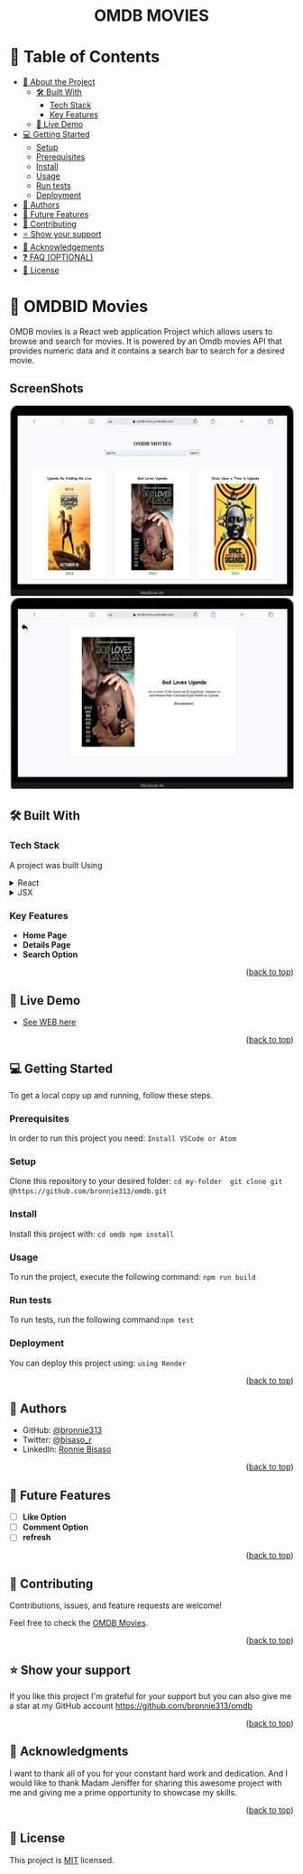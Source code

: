 <a name="readme-top"></a>

<!--
HOW TO USE:
This is an example of how you may give instructions on setting up your project locally.

Modify this file to match your project and remove sections that don't apply.

REQUIRED SECTIONS:
- Table of Contents
- About the Project
  - Built With
  - Live Demo
- Getting Started
- Authors
- Future Features
- Contributing
- Show your support
- Acknowledgements
- License

OPTIONAL SECTIONS:
- FAQ

After you're finished please remove all the comments and instructions!
-->

<div align="center">
  <!-- You are encouraged to replace this logo with your own! Otherwise you can also remove it. -->

# OMDB MOVIES

</div>

<!-- TABLE OF CONTENTS -->

# 📗 Table of Contents

- [📖 About the Project](#about-project)
  - [🛠 Built With](#built-with)
    - [Tech Stack](#tech-stack)
    - [Key Features](#key-features)
  - [🚀 Live Demo](#live-demo)
- [💻 Getting Started](#getting-started)
  - [Setup](#setup)
  - [Prerequisites](#prerequisites)
  - [Install](#install)
  - [Usage](#usage)
  - [Run tests](#run-tests)
  - [Deployment](#triangular_flag_on_post-deployment)
- [👥 Authors](#authors)
- [🔭 Future Features](#future-features)
- [🤝 Contributing](#contributing)
- [⭐️ Show your support](#support)
- [🙏 Acknowledgements](#acknowledgements)
- [❓ FAQ (OPTIONAL)](#faq)
- [📝 License](#license)

<!-- PROJECT DESCRIPTION -->

# 📖 OMDBID Movies <a name="about-project"></a>

OMDB movies is a React web application Project which allows users to browse and search for movies. It is powered by an Omdb movies API that provides numeric data and it contains a search bar to search for a desired movie.

## ScreenShots

![Home-picture](cap1.JPG)
![details-picture](Cap2.JPG)

## 🛠 Built With <a name="built-with"></a>

### Tech Stack <a name="tech-stack"></a>

A project was built Using

<details>
  <summary>React</summary>
  <ul>
    <li><a href="https://reactjs.org/">React.js</a></li>
  </ul>
</details>

<details>
  <summary>JSX</summary>
  <ul>
    <li><a href="https://expressjs.com/">JSX</a></li>
  </ul>
</details>

### Key Features <a name="key-features"></a>

- **Home Page**
- **Details Page**
- **Search Option**

<p align="right">(<a href="#readme-top">back to top</a>)</p>

<!-- LIVE DEMO  -->

## 🚀 Live Demo <a name="live-demo"></a>

- [See WEB here](https://omdb-snnu.onrender.com)

<p align="right">(<a href="#readme-top">back to top</a>)</p>

<!-- GETTING STARTED -->

## 💻 Getting Started <a name="getting-started"></a>

To get a local copy up and running, follow these steps.

### Prerequisites

In order to run this project you need:
`Install VSCode or Atom`

<!--
Example command:

```sh
 gem install rails
```
 -->

### Setup

Clone this repository to your desired folder:
`cd my-folder 
git clone git @https://github.com/bronnie313/omdb.git`

### Install

Install this project with: `cd omdb npm install`

<!--
Example command:

```sh
  cd my-project
  gem install
```
--->

### Usage

To run the project, execute the following command: `npm run build`

<!--
Example command:

```sh
  rails server
```
--->

### Run tests

To run tests, run the following command:`npm test`

<!--
Example command: ` npm run test `

```sh
  bin/rails test test/models/article_test.rb
```
--->

### Deployment

You can deploy this project using: `using Render`

<!--
Example:

```sh

```
 -->

<p align="right">(<a href="#readme-top">back to top</a>)</p>

<!-- AUTHORS -->

## 👥 Authors <a name="authors"></a>

- GitHub: [@bronnie313](https://github.com/bronnie313)
- Twitter: [@bisaso_r](https://twitter.com/bisaso_r)
- LinkedIn: [Ronnie Bisaso](https://www.linkedin.com/in/ronnie-bisaso/)

<p align="right">(<a href="#readme-top">back to top</a>)</p>

<!-- FUTURE FEATURES -->

## 🔭 Future Features <a name="future-features"></a>

- [ ] **Like Option**
- [ ] **Comment Option**
- [ ] **refresh**

<p align="right">(<a href="#readme-top">back to top</a>)</p>

<!-- CONTRIBUTING -->

## 🤝 Contributing <a name="contributing"></a>

Contributions, issues, and feature requests are welcome!

Feel free to check the [OMDB Movies](https://github.com/bronnie313/omdb/issues).

<p align="right">(<a href="#readme-top">back to top</a>)</p>

<!-- SUPPORT -->

## ⭐️ Show your support <a name="support"></a>

If you like this project I'm grateful for your support but you can also give me a star at my GitHub account
https://github.com/bronnie313/omdb

<p align="right">(<a href="#readme-top">back to top</a>)</p>

<!-- ACKNOWLEDGEMENTS -->

## 🙏 Acknowledgments <a name="acknowledgements"></a>

I want to thank all of you for your constant hard work and dedication. And I would like to thank Madam Jeniffer for sharing this awesome project with me and giving me a prime opportunity to showcase my skills.

<p align="right">(<a href="#readme-top">back to top</a>)</p>

<!-- LICENSE -->

## 📝 License <a name="license"></a>

This project is [MIT](https://github.com/bronnie313/omdb/blob/main/LICENSE) licensed.
